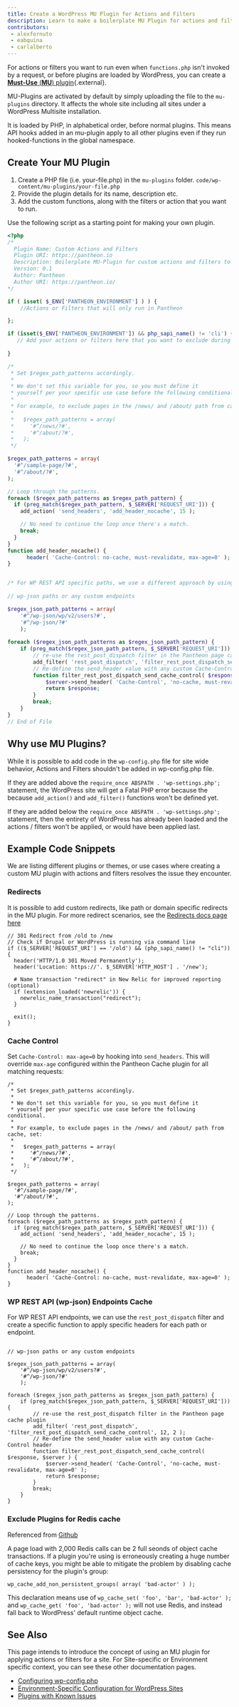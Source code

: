 ```yaml
---
title: Create a WordPress MU Plugin for Actions and Filters
description: Learn to make a boilerplate MU Plugin for actions and filters.
contributors:
 - alexfornuto
 - eabquina
 - carlalberto
---
```


For actions or filters you want to run even when `functions.php` isn't invoked by a request, or before plugins are loaded by WordPress, you can create a [**Must-Use** (**MU**) plugin](https://codex.wordpress.org/Must_Use_Plugins){.external}. 

MU-Plugins are activated by default by simply uploading the file to the `mu-plugins` directory. It affects the whole site including all sites under a WordPress Multisite installation. 

It is loaded by PHP, in alphabetical order, before normal plugins. This means API hooks added in an mu-plugin apply to all other plugins even if they run hooked-functions in the global namespace.

## Create Your MU Plugin
1. Create a PHP file (i.e. your-file.php) in the `mu-plugins` folder. `code/wp-content/mu-plugins/your-file.php`
2. Provide the plugin details for its name, description etc.
3. Add the custom functions, along with the filters or action that you want to run.

Use the following script as a starting point for making your own plugin.
 
```php 
<?php
/*
  Plugin Name: Custom Actions and Filters
  Plugin URI: https://pantheon.io
  Description: Boilerplate MU-Plugin for custom actions and filters to run for a site instead on setting in WP-config.php
  Version: 0.1
  Author: Pantheon
  Author URI: https://pantheon.io/
*/

if ( isset( $_ENV['PANTHEON_ENVIRONMENT'] ) ) {
    //Actions or Filters that will only run in Pantheon 

};

if (isset($_ENV['PANTHEON_ENVIRONMENT']) && php_sapi_name() != 'cli') {
   // Add your actions or filters here that you want to exclude during WP CLI execution
   
}

/*
 * Set $regex_path_patterns accordingly.
 *
 * We don't set this variable for you, so you must define it
 * yourself per your specific use case before the following conditional.
 *
 * For example, to exclude pages in the /news/ and /about/ path from cache, set:
 *
 *   $regex_path_patterns = array(
 *     '#^/news/?#',
 *     '#^/about/?#',
 *   );
 */

$regex_path_patterns = array(
  '#^/sample-page/?#',
  '#^/about/?#',
);

// Loop through the patterns.
foreach ($regex_path_patterns as $regex_path_pattern) {
  if (preg_match($regex_path_pattern, $_SERVER['REQUEST_URI'])) {
    add_action( 'send_headers', 'add_header_nocache', 15 );

    // No need to continue the loop once there's a match.
    break;
  }
}
function add_header_nocache() {
      header( 'Cache-Control: no-cache, must-revalidate, max-age=0' );
}


/* For WP REST API specific paths, we use a different approach by using the rest_post_dispatch filter */ 
  
// wp-json paths or any custom endpoints 

$regex_json_path_patterns = array(
    '#^/wp-json/wp/v2/users?#',
    '#^/wp-json/?#'
    );
  
foreach ($regex_json_path_patterns as $regex_json_path_pattern) {
    if (preg_match($regex_json_path_pattern, $_SERVER['REQUEST_URI'])) {
        // re-use the rest_post_dispatch filter in the Pantheon page cache plugin  
        add_filter( 'rest_post_dispatch', 'filter_rest_post_dispatch_send_cache_control', 12, 2 );
        // Re-define the send_header value with any custom Cache-Control header
        function filter_rest_post_dispatch_send_cache_control( $response, $server ) {
            $server->send_header( 'Cache-Control', 'no-cache, must-revalidate, max-age=0' );
            return $response;
        }
        break;
    }
}
// End of File
```

## Why use MU Plugins?

While it is possible to add code in the `wp-config.php` file for site wide behavior, Actions and Filters shouldn't be added in wp-config.php file.

If they are added above the `require_once ABSPATH . 'wp-settings.php';` statement, the WordPress site will get a Fatal PHP error because the because `add_action()` and `add_filter()` functions won't be defined yet. 

If they are added below the `require_once ABSPATH . 'wp-settings.php';` statement, then the entirety of WordPress has already been loaded and the actions / filters won't be applied, or would have been applied last.


## Example Code Snippets 

We are listing different plugins or themes, or use cases where creating a custom MU plugin with actions and filters resolves the issue they encounter.

### Redirects 

It is possible to add custom redirects, like path or domain specific redirects in the MU plugin. For more redirect scenarios, see the [Redirects docs page here](https://pantheon.io/docs/redirects/)

```
// 301 Redirect from /old to /new
// Check if Drupal or WordPress is running via command line
if (($_SERVER['REQUEST_URI'] == '/old') && (php_sapi_name() != "cli")) {
  header('HTTP/1.0 301 Moved Permanently');
  header('Location: https://'. $_SERVER['HTTP_HOST'] . '/new');

  # Name transaction "redirect" in New Relic for improved reporting (optional)
  if (extension_loaded('newrelic')) {
    newrelic_name_transaction("redirect");
  }

  exit();
}
```

### Cache Control

Set `Cache-Control: max-age=0` by hooking into `send_headers`. This will override `max-age` configured within the Pantheon Cache plugin for all matching requests:

```
/*
 * Set $regex_path_patterns accordingly.
 *
 * We don't set this variable for you, so you must define it
 * yourself per your specific use case before the following conditional.
 *
 * For example, to exclude pages in the /news/ and /about/ path from cache, set:
 *
 *   $regex_path_patterns = array(
 *     '#^/news/?#',
 *     '#^/about/?#',
 *   );
 */

$regex_path_patterns = array(
  '#^/sample-page/?#',
  '#^/about/?#',
);

// Loop through the patterns.
foreach ($regex_path_patterns as $regex_path_pattern) {
  if (preg_match($regex_path_pattern, $_SERVER['REQUEST_URI'])) {
    add_action( 'send_headers', 'add_header_nocache', 15 );

    // No need to continue the loop once there's a match.
    break;
  }
}
function add_header_nocache() {
      header( 'Cache-Control: no-cache, must-revalidate, max-age=0' );
}
```

### WP REST API (wp-json) Endpoints Cache

For WP REST API endpoints, we can use the `rest_post_dispatch` filter and create a specific function to apply specific headers for each path or endpoint.

```/* For WP REST API specific paths, we use a different approach by using the rest_post_dispatch filter */ 
  
// wp-json paths or any custom endpoints 

$regex_json_path_patterns = array(
    '#^/wp-json/wp/v2/users?#',
    '#^/wp-json/?#'
    );
  
foreach ($regex_json_path_patterns as $regex_json_path_pattern) {
    if (preg_match($regex_json_path_pattern, $_SERVER['REQUEST_URI'])) {
        // re-use the rest_post_dispatch filter in the Pantheon page cache plugin  
        add_filter( 'rest_post_dispatch', 'filter_rest_post_dispatch_send_cache_control', 12, 2 );
        // Re-define the send_header value with any custom Cache-Control header
        function filter_rest_post_dispatch_send_cache_control( $response, $server ) {
            $server->send_header( 'Cache-Control', 'no-cache, must-revalidate, max-age=0' );
            return $response;
        }
        break;
    }
}
```

### Exclude Plugins for Redis cache

Referenced from [Github](https://github.com/pantheon-systems/wp-redis#how-do-i-disable-the-persistent-object-cache-for-a-bad-actor)

A page load with 2,000 Redis calls can be 2 full seonds of object cache transactions. If a plugin you're using is erroneously creating a huge number of cache keys, you might be able to mitigate the problem by disabling cache persistency for the plugin's group:

`wp_cache_add_non_persistent_groups( array( 'bad-actor' ) );`

This declaration means use of `wp_cache_set( 'foo', 'bar', 'bad-actor' );` and `wp_cache_get( 'foo', 'bad-actor' );` will not use Redis, and instead fall back to WordPress' default runtime object cache.



## See Also

This page intends to introduce the concept of using an MU plugin for applying actions or filters for a site. For Site-specific or Environment specific context, you can see these other documentation pages.

 - [Configuring wp-config.php](/docs/wp-config-php/)
 - [Environment-Specific Configuration for WordPress Sites](/docs/environment-specific-config/)
 - [Plugins with Known Issues](/docs/modules-plugins-known-issues/#wordpress-plugins)
 
 

